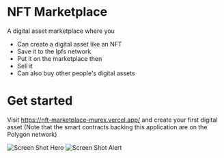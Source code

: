 # NFT Marketplace

A digital asset marketplace where you
  - Can create a digital asset like an NFT 
  - Save it to the Ipfs network
  - Put it on the marketplace then
  - Sell it
  - Can also buy other people's digital assets

# Get started

Visit https://nft-marketplace-murex.vercel.app/ and create your first digital asset (Note that the smart contracts backing this application are on the Polygon network) 


![Screen Shot Hero](https://user-images.githubusercontent.com/75645764/143691680-3c7c0979-475f-47fd-9f6e-ebeed4022dc6.png)
![Screen Shot Alert](https://user-images.githubusercontent.com/75645764/143691692-694f68ce-b00c-4065-aa50-0d554462a512.png)
